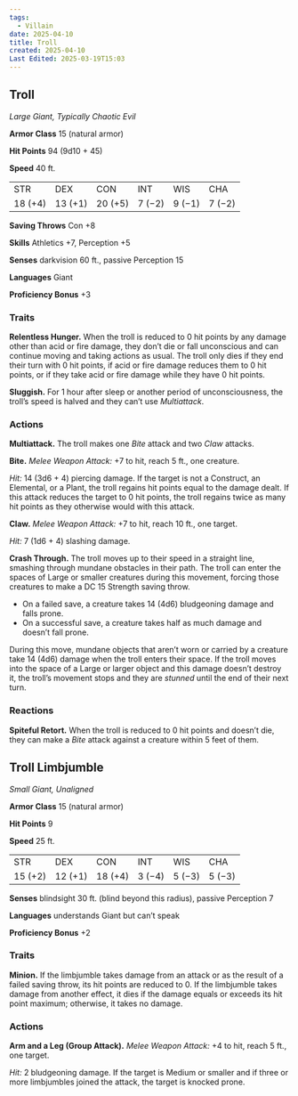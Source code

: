 ```yaml
---
tags:
  - Villain
date: 2025-04-10
title: Troll
created: 2025-04-10
Last Edited: 2025-03-19T15:03
---
```








## Troll

_Large Giant, Typically Chaotic Evil_

**Armor Class** 15 (natural armor)

**Hit Points** 94 (9d10 + 45)

**Speed** 40 ft.

|   |   |   |   |   |   |
|---|---|---|---|---|---|
|STR|DEX|CON|INT|WIS|CHA|
|18 (+4)|13 (+1)|20 (+5)|7 (−2)|9 (−1)|7 (−2)|

**Saving Throws** Con +8

**Skills** Athletics +7, Perception +5

**Senses** darkvision 60 ft., passive Perception 15

**Languages** Giant

**Proficiency Bonus** +3

### Traits

**Relentless Hunger.** When the troll is reduced to 0 hit points by any damage other than acid or fire damage, they don’t die or fall unconscious and can continue moving and taking actions as usual. The troll only dies if they end their turn with 0 hit points, if acid or fire damage reduces them to 0 hit points, or if they take acid or fire damage while they have 0 hit points.

**Sluggish.** For 1 hour after sleep or another period of unconsciousness, the troll’s speed is halved and they can’t use _Multiattack_.

### Actions

**Multiattack.** The troll makes one _Bite_ attack and two _Claw_ attacks.

**Bite.** _Melee Weapon Attack:_ +7 to hit, reach 5 ft., one creature.

_Hit:_ 14 (3d6 + 4) piercing damage. If the target is not a Construct, an Elemental, or a Plant, the troll regains hit points equal to the damage dealt. If this attack reduces the target to 0 hit points, the troll regains twice as many hit points as they otherwise would with this attack.

**Claw.** _Melee Weapon Attack:_ +7 to hit, reach 10 ft., one target.

_Hit:_ 7 (1d6 + 4) slashing damage.

**Crash Through.** The troll moves up to their speed in a straight line, smashing through mundane obstacles in their path. The troll can enter the spaces of Large or smaller creatures during this movement, forcing those creatures to make a DC 15 Strength saving throw.

- On a failed save, a creature takes 14 (4d6) bludgeoning damage and falls prone.
- On a successful save, a creature takes half as much damage and doesn’t fall prone.

During this move, mundane objects that aren’t worn or carried by a creature take 14 (4d6) damage when the troll enters their space. If the troll moves into the space of a Large or larger object and this damage doesn’t destroy it, the troll’s movement stops and they are _stunned_ until the end of their next turn.

### Reactions

**Spiteful Retort.** When the troll is reduced to 0 hit points and doesn’t die, they can make a _Bite_ attack against a creature within 5 feet of them.

  

## Troll Limbjumble

_Small Giant, Unaligned_

**Armor Class** 15 (natural armor)

**Hit Points** 9

**Speed** 25 ft.

|   |   |   |   |   |   |
|---|---|---|---|---|---|
|STR|DEX|CON|INT|WIS|CHA|
|15 (+2)|12 (+1)|18 (+4)|3 (−4)|5 (−3)|5 (−3)|

**Senses** blindsight 30 ft. (blind beyond this radius), passive Perception 7

**Languages** understands Giant but can’t speak

**Proficiency Bonus** +2

### Traits

**Minion.** If the limbjumble takes damage from an attack or as the result of a failed saving throw, its hit points are reduced to 0. If the limbjumble takes damage from another effect, it dies if the damage equals or exceeds its hit point maximum; otherwise, it takes no damage.

### Actions

**Arm and a Leg (Group Attack).** _Melee Weapon Attack:_ +4 to hit, reach 5 ft., one target.

_Hit:_ 2 bludgeoning damage. If the target is Medium or smaller and if three or more limbjumbles joined the attack, the target is knocked prone.